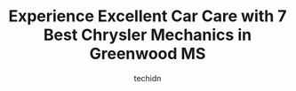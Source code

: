 ---
layout: ampstory
image: https://images.unsplash.com/photo-1541443131876-44b03de101c5?ixlib=rb-4.0.3&ixid=MnwxMjA3fDB8MHxwaG90by1wYWdlfHx8fGVufDB8fHx8&auto=format&fit=crop&w=640&h=853&q=80
author: techidn
featured: false
description: When it comes to finding reliable automotive experts in Greenwood MS, USA, look no further than the 7 best Chrysler Mechanic in the area. With their exceptional skills and dedication to prov
title: Experience Excellent Car Care with 7 Best Chrysler Mechanics in Greenwood MS
cover:
   title: Experience Excellent Car Care with 7 Best Chrysler Mechanics in Greenwood MS
   subtitle: Rickpate
   background: https://images.unsplash.com/photo-1541443131876-44b03de101c5?ixlib=rb-4.0.3&ixid=MnwxMjA3fDB8MHxwaG90by1wYWdlfHx8fGVufDB8fHx8&auto=format&fit=crop&w=640&h=853&q=80

pages: 
 - layout: thirds
   top: <h1>#1 Kirk Brothers Ford Service</h1>
   bottom: "<p>My navigator quit in the road. New Years Eve so holiday weekend. I had to get towed to dealership but service department was closed. I returned on Monday am early to g</p>"
   background: https://www.knot35.com/toplist/wp-content/uploads/2023/06/best-chrysler-mechanic-1-in-greenwood-ms-1685841834.jpeg
   backgroundblur: true
 - layout: thirds
   top: <h1>#2 Walmart Auto Care Centers</h1>
   bottom: "<p>2202 US-82, Greenwood, MS 38930, United States</p>"
   background: https://www.knot35.com/toplist/wp-content/uploads/2023/06/best-chrysler-mechanic-2-in-greenwood-ms-1685841835.jpeg
   cta:
      link: https://www.knot35.com/toplist/experience-excellent-car-care-with-7-best-chrysler-mechanics-in-greenwood-ms/
      text: Experience Excellent Car Care with 7 Best Chrysler Mechanics in Greenwood MS
 - layout: thirds
   top: <h1>#3 Parker Wrecker Service</h1>
   bottom: "<p>2708 US-49E, Greenwood, MS 38930, United States</p>"
   background: https://www.knot35.com/toplist/wp-content/uploads/2023/06/best-chrysler-mechanic-3-in-greenwood-ms-1685841835.jpeg
   cta:
      link: https://www.knot35.com/toplist/experience-excellent-car-care-with-7-best-chrysler-mechanics-in-greenwood-ms/
      text: Experience Excellent Car Care with 7 Best Chrysler Mechanics in Greenwood MS
 - layout: thirds
   top: <h1>#4 C & C Auto Service</h1>
   bottom: "<p>611 MS-7, Greenwood, MS 38930, United States</p>"
   background: https://images.unsplash.com/photo-1574169208507-84376144848b?ixlib=rb-4.0.3&ixid=MnwxMjA3fDB8MHxwaG90by1wYWdlfHx8fGVufDB8fHx8&auto=format&fit=crop&w=640&h=853&q=80
   cta:
      link: https://www.knot35.com/toplist/experience-excellent-car-care-with-7-best-chrysler-mechanics-in-greenwood-ms/
      text: Experience Excellent Car Care with 7 Best Chrysler Mechanics in Greenwood MS
 - layout: thirds
   top: <h1>#5 Hoovers Car Care & Tire Services</h1>
   bottom: "<p>1825 Carrollton Ave, Greenwood, MS 38930, United States</p>"
   background: https://images.unsplash.com/photo-1561679660-d00ee1e0dc8e?ixlib=rb-4.0.3&ixid=MnwxMjA3fDB8MHxwaG90by1wYWdlfHx8fGVufDB8fHx8&auto=format&fit=crop&w=640&h=853&q=80
   cta:
      link: https://www.knot35.com/toplist/experience-excellent-car-care-with-7-best-chrysler-mechanics-in-greenwood-ms/
      text: Experience Excellent Car Care with 7 Best Chrysler Mechanics in Greenwood MS
 - layout: thirds
   top: <h1>#6 Neal Auto Company Greenwood</h1>
   bottom: "<p>922 US-82, Greenwood, MS 38930, United States</p>"
   background: https://images.unsplash.com/photo-1531169509526-f8f1fdaa4a67?ixlib=rb-4.0.3&ixid=MnwxMjA3fDB8MHxwaG90by1wYWdlfHx8fGVufDB8fHx8&auto=format&fit=crop&w=640&h=853&q=80
   cta:
      link: https://www.knot35.com/toplist/experience-excellent-car-care-with-7-best-chrysler-mechanics-in-greenwood-ms/
      text: Experience Excellent Car Care with 7 Best Chrysler Mechanics in Greenwood MS
 - layout: thirds
   top: <h1>#7 Village Car Care Center</h1>
   bottom: "<p>805 11th St, Greenwood, MS 38930, United States</p>"
   background: https://images.unsplash.com/photo-1614648718611-0635f29016cb?ixlib=rb-4.0.3&ixid=MnwxMjA3fDB8MHxwaG90by1wYWdlfHx8fGVufDB8fHx8&auto=format&fit=crop&w=640&h=853&q=80
   cta:
      link: https://www.knot35.com/toplist/experience-excellent-car-care-with-7-best-chrysler-mechanics-in-greenwood-ms/
      text: Experience Excellent Car Care with 7 Best Chrysler Mechanics in Greenwood MS
 - layout: thirds
   middle: Continue reading...
   background: https://images.unsplash.com/photo-1602536052359-ef94c21c5948?ixlib=rb-4.0.3&ixid=MnwxMjA3fDB8MHxwaG90by1wYWdlfHx8fGVufDB8fHx8&auto=format&fit=crop&w=640&h=853&q=80
   cta:
      link: https://www.knot35.com/toplist/experience-excellent-car-care-with-7-best-chrysler-mechanics-in-greenwood-ms/
      text: Experience Excellent Car Care with 7 Best Chrysler Mechanics in Greenwood MS
      
---
